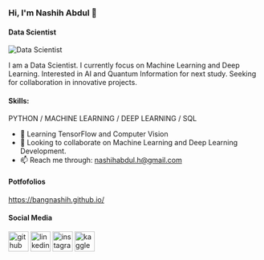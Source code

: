 ### Hi, I'm Nashih Abdul 👋
#### Data Scientist

![Data Scientist](https://github.com/bangnashih/bangnashih/)

I am a Data Scientist. I currently focus on Machine Learning and Deep Learning. Interested in AI and Quantum Information for next study. Seeking for collaboration in innovative projects.

#### Skills: 
PYTHON / MACHINE LEARNING / DEEP LEARNING / SQL 

- 🌱 Learning TensorFlow and Computer Vision
- 👯 Looking to collaborate on Machine Learning and Deep Learning Development. 
- 📫 Reach me through: nashihabdul.h@gmail.com 

#### Potfofolios
https://bangnashih.github.io/

#### Social Media
[<img src='https://cdn.jsdelivr.net/npm/simple-icons@3.0.1/icons/github.svg' alt='github' height='40'>](https://github.com/bangnashih)  [<img src='https://cdn.jsdelivr.net/npm/simple-icons@3.0.1/icons/linkedin.svg' alt='linkedin' height='40'>](https://www.linkedin.com/in/nashihabdul/)  [<img src='https://cdn.jsdelivr.net/npm/simple-icons@3.0.1/icons/instagram.svg' alt='instagram' height='40'>](https://www.instagram.com/bangnashih/)  [<img src='https://cdn.jsdelivr.net/npm/simple-icon@3.0.1/icons/kaggle.svg' alt='kaggle' height='40'>](https://www.kaggle.com/bangnashih)
